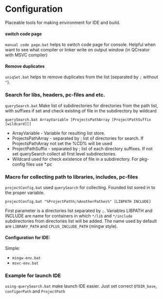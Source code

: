 # Configuration
Placeable tools for making environment for IDE and build.

#### switch code page
`manual code page.bat` helps to switch code page for console. Helpful when want to see what compiler or linker  write on output window (in QCreator with MSVC compiler)

#### Remove duplicates
`uniqSet.bat` helps to remove duplicates from the list (separated by `;` without `"`).

### Search for libs, headers, pc-files and etc.
`querySearch.bat` Make list of subdirectories for directories from the path list, with suffixes if set and check existing of file in the subdirectory by wildcard

`querySearch.bat ArrayVariable [ProjectsPathArray [ProjectPathSuffix [wildcard]]]`

  - ArrayVariable - Variable for resulting list store.
  - ProjectsPathArray - separated by ; list of directories for search. If ProjectsPathArray not set the %CD% will be used
  - ProjectPathSuffix - separated by ; list of each directory suffixes. If not set querySearch collect all first level subdirectories.
  - Wildcard used for check existence of file in a subdirectory. For pkg-config files use *.pc

### Macro for collecting path to libraries, includes, pc-files
`projectConfig.bat` used `querySearch` for collecting. Founded list sored in to the proper variable.

`projectConfig.bat "%ProjectPath%;%AnotherPathes%" [LIBPATH INCLUDE]`

First parameter is a directories list separated by `;`. Variables LIBPATH and INCLUDE are name for containers in which `*/lib` and `*/include` subdirectories from directories list will be added. The name used by default are `LIBRARY_PATH` and `CPLUS_INCLUDE_PATH` (mingw style).


#### Configuration for IDE:
Simple:
  * `mingw-env.bat`
  * `msvc-env.bat`

### Example for launch IDE
`using-querySearch.bat` make launch IDE easier. Just set correct `QTDIR_base`, `configerPath` and `ProjectPath`
